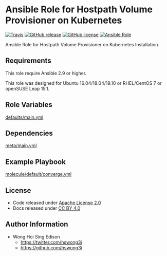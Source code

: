 # Ansible Role for Hostpath Volume Provisioner on Kubernetes

[![Travis](https://img.shields.io/travis/com/alvistack/ansible-role-kubernetes_hostpath_provisioner.svg)](https://travis-ci.com/alvistack/ansible-role-kubernetes_hostpath_provisioner)
[![GitHub release](https://img.shields.io/github/release/alvistack/ansible-role-kubernetes_hostpath_provisioner.svg)](https://github.com/alvistack/ansible-role-kubernetes_hostpath_provisioner)
[![GitHub license](https://img.shields.io/github/license/alvistack/ansible-role-kubernetes_hostpath_provisioner.svg)](https://github.com/alvistack/ansible-role-kubernetes_hostpath_provisioner/blob/master/LICENSE)
[![Ansible Role](https://img.shields.io/badge/galaxy-alvistack.kubernetes_hostpath_provisioner-blue.svg)](https://galaxy.ansible.com/alvistack/kubernetes_hostpath_provisioner)

Ansible Role for Hostpath Volume Provisioner on Kubernetes Installation.

## Requirements

This role require Ansible 2.9 or higher.

This role was designed for Ubuntu 16.04/18.04/19.10 or RHEL/CentOS 7 or openSUSE Leap 15.1.

## Role Variables

[defaults/main.yml](defaults/main.yml)

## Dependencies

[meta/main.yml](meta/main.yml)

## Example Playbook

[molecule/default/converge.yml](molecule/default/converge.yml)

## License

  - Code released under [Apache License 2.0](LICENSE)
  - Docs released under [CC BY 4.0](http://creativecommons.org/licenses/by/4.0/)

## Author Information

  - Wong Hoi Sing Edison
      - <https://twitter.com/hswong3i>
      - <https://github.com/hswong3i>

